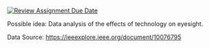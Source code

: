 [![Review Assignment Due Date](https://classroom.github.com/assets/deadline-readme-button-22041afd0340ce965d47ae6ef1cefeee28c7c493a6346c4f15d667ab976d596c.svg)](https://classroom.github.com/a/Sl7MlqjM)

Possible idea: Data analysis of the effects of technology on eyesight.

Data Source:
https://ieeexplore.ieee.org/document/10076795
